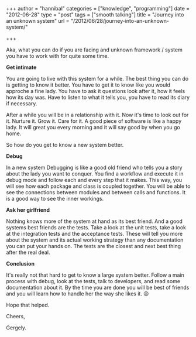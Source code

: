 +++
author = "hannibal"
categories = ["knowledge", "programming"]
date = "2012-06-28"
type = "post"
tags = ["smooth talking"]
title = "Journey into an unknown system"
url = "/2012/06/28/journey-into-an-unknown-system/"

+++

Aka, what you can do if you are facing and unknown framework / system you have to work with for quite some time.

**Get intimate**

You are going to live with this system for a while. The best thing you can do is getting to know it better. You have to get it to know like you would approche a fine lady. You have to ask it questions look after it, how it feels how its day was. Have to listen to what it tells you, you have to read its diary if necessary.

After a while you will be in a relationship with it. Now it's time to look out for it. Nurture it. Grow it. Care for it. A good piece of software is like a happy lady. It will great you every morning and it will say good by when you go home.

So how do you get to know a new system better.

**Debug**

In a new system Debugging is like a good old friend who tells you a story about the lady you want to conquer. You find a workflow and execute it in debug mode and follow each and every step that it makes. This way, you will see how each package and class is coupled together. You will be able to see the connections between modules and between calls and functions. It is a good way to see the inner workings.

**Ask her girlfriend**

Nothing knows more of the system at hand as its best friend. And a good systems best friends are the tests. Take a look at the unit tests, take a look at the integration tests and the acceptance tests. These will tell you more about the system and its actual working strategy than any documentation you can put your hands on. The tests are the closest and next best thing after the real deal.

**Conclusion**

It's really not that hard to get to know a large system better. Follow a main process with debug, look at the tests, talk to developers, and read some documentation about it. By the time you are done you will be best of friends and you will learn how to handle her the way she likes it. 😉

Hope that helped.

Cheers,

Gergely.